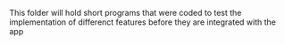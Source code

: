 This folder will hold short programs that were coded to test the implementation of differenct features before they are integrated with the app
